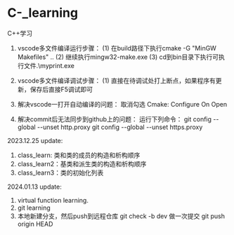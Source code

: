 # C-_learning
C++学习

1. vscode多文件编译运行步骤：
(1) 在build路径下执行cmake -G "MinGW Makefiles" ..
(2) 继续执行mingw32-make.exe
(3) cd到bin目录下执行可执行文件.\myprint.exe

2. vscode多文件编译调试步骤：
(1) 直接在待调试处打上断点，如果程序有更新，保存后直接F5调试即可

3. 解决vscode一打开自动编译的问题：
取消勾选 Cmake: Configure On Open

4. 解决commit后无法同步到github上的问题：
运行下列命令：
git config --global --unset http.proxy
git config --global --unset https.proxy

2023.12.25 update:
1. class_learn: 类和类的成员的构造和析构顺序
2. class_learn2：基类和派生类的构造和析构顺序
3. class_learn3：类的初始化列表


2024.01.13 update:
1. virtual function learning.
2. git learning
3. 本地新建分支，然后push到远程仓库
    git check -b dev
    做一次提交
    git push origin HEAD

 












